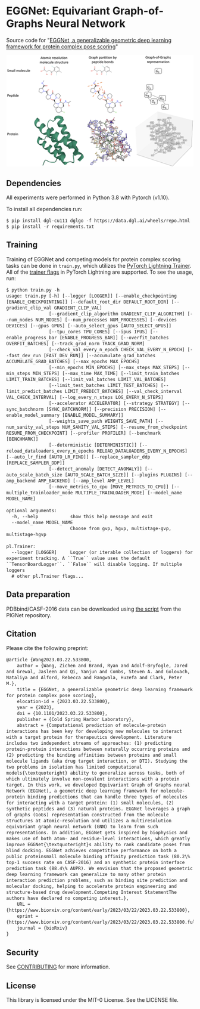 # EGGNet: Equivariant Graph-of-Graphs Neural Network

Source code for "[EGGNet, a generalizable geometric deep learning framework for protein complex pose scoring](https://www.biorxiv.org/content/10.1101/2023.03.22.533800v1)"

<img src="figs/GoGs_of_molecules.png">

## Dependencies

All experiments were performed in Python 3.8 with Pytorch (v1.10). 

To install all dependencies run:
```
$ pip install dgl-cu111 dglgo -f https://data.dgl.ai/wheels/repo.html
$ pip install -r requirements.txt
```

## Training

Training of EGGNet and competing models for protein complex scoring tasks can be done in `train.py`, which utilizes the [PyTorch Lightning Trainer](https://pytorch-lightning.readthedocs.io/en/latest/common/trainer.html#). All of the [trainer flags](https://pytorch-lightning.readthedocs.io/en/latest/common/trainer.html#trainer-flags) in PyTorch Lightning are supported. To see the usage, run: 

```
$ python train.py -h
usage: train.py [-h] [--logger [LOGGER]] [--enable_checkpointing [ENABLE_CHECKPOINTING]] [--default_root_dir DEFAULT_ROOT_DIR] [--gradient_clip_val GRADIENT_CLIP_VAL]
                [--gradient_clip_algorithm GRADIENT_CLIP_ALGORITHM] [--num_nodes NUM_NODES] [--num_processes NUM_PROCESSES] [--devices DEVICES] [--gpus GPUS] [--auto_select_gpus [AUTO_SELECT_GPUS]]
                [--tpu_cores TPU_CORES] [--ipus IPUS] [--enable_progress_bar [ENABLE_PROGRESS_BAR]] [--overfit_batches OVERFIT_BATCHES] [--track_grad_norm TRACK_GRAD_NORM]
                [--check_val_every_n_epoch CHECK_VAL_EVERY_N_EPOCH] [--fast_dev_run [FAST_DEV_RUN]] [--accumulate_grad_batches ACCUMULATE_GRAD_BATCHES] [--max_epochs MAX_EPOCHS]
                [--min_epochs MIN_EPOCHS] [--max_steps MAX_STEPS] [--min_steps MIN_STEPS] [--max_time MAX_TIME] [--limit_train_batches LIMIT_TRAIN_BATCHES] [--limit_val_batches LIMIT_VAL_BATCHES]
                [--limit_test_batches LIMIT_TEST_BATCHES] [--limit_predict_batches LIMIT_PREDICT_BATCHES] [--val_check_interval VAL_CHECK_INTERVAL] [--log_every_n_steps LOG_EVERY_N_STEPS]
                [--accelerator ACCELERATOR] [--strategy STRATEGY] [--sync_batchnorm [SYNC_BATCHNORM]] [--precision PRECISION] [--enable_model_summary [ENABLE_MODEL_SUMMARY]]
                [--weights_save_path WEIGHTS_SAVE_PATH] [--num_sanity_val_steps NUM_SANITY_VAL_STEPS] [--resume_from_checkpoint RESUME_FROM_CHECKPOINT] [--profiler PROFILER] [--benchmark [BENCHMARK]]
                [--deterministic [DETERMINISTIC]] [--reload_dataloaders_every_n_epochs RELOAD_DATALOADERS_EVERY_N_EPOCHS] [--auto_lr_find [AUTO_LR_FIND]] [--replace_sampler_ddp [REPLACE_SAMPLER_DDP]]
                [--detect_anomaly [DETECT_ANOMALY]] [--auto_scale_batch_size [AUTO_SCALE_BATCH_SIZE]] [--plugins PLUGINS] [--amp_backend AMP_BACKEND] [--amp_level AMP_LEVEL]
                [--move_metrics_to_cpu [MOVE_METRICS_TO_CPU]] [--multiple_trainloader_mode MULTIPLE_TRAINLOADER_MODE] [--model_name MODEL_NAME]

optional arguments:
  -h, --help            show this help message and exit
  --model_name MODEL_NAME
                        Choose from gvp, hgvp, multistage-gvp, multistage-hgvp

pl.Trainer:
  --logger [LOGGER]     Logger (or iterable collection of loggers) for experiment tracking. A ``True`` value uses the default ``TensorBoardLogger``. ``False`` will disable logging. If multiple loggers
  # other pl.Trainer flags...
```

## Data preparation

PDBbind/CASF-2016 data can be downloaded using [the script](https://github.com/ACE-KAIST/PIGNet/blob/main/data/download_train_data.sh) from the PIGNet repository. 

## Citation

Please cite the following preprint:
```
@article {Wang2023.03.22.533800,
	author = {Wang, Zichen and Brand, Ryan and Adolf-Bryfogle, Jared and Grewal, Jasleen and Qi, Yanjun and Combs, Steven A. and Golovach, Nataliya and Alford, Rebecca and Rangwala, Huzefa and Clark, Peter M.},
	title = {EGGNet, a generalizable geometric deep learning framework for protein complex pose scoring},
	elocation-id = {2023.03.22.533800},
	year = {2023},
	doi = {10.1101/2023.03.22.533800},
	publisher = {Cold Spring Harbor Laboratory},
	abstract = {Computational prediction of molecule-protein interactions has been key for developing new molecules to interact with a target protein for therapeutics development. Literature includes two independent streams of approaches: (1) predicting protein-protein interactions between naturally occurring proteins and (2) predicting the binding affinities between proteins and small molecule ligands (aka drug target interaction, or DTI). Studying the two problems in isolation has limited computational models{\textquoteright} ability to generalize across tasks, both of which ultimately involve non-covalent interactions with a protein target. In this work, we developed Equivariant Graph of Graphs neural Network (EGGNet), a geometric deep learning framework for molecule-protein binding predictions that can handle three types of molecules for interacting with a target protein: (1) small molecules, (2) synthetic peptides and (3) natural proteins. EGGNet leverages a graph of graphs (GoGs) representation constructed from the molecule structures at atomic-resolution and utilizes a multiresolution equivariant graph neural network (GNN) to learn from such representations. In addition, EGGNet gets inspired by biophysics and makes use of both atom- and residue-level interactions, which greatly improve EGGNet{\textquoteright}s ability to rank candidate poses from blind docking. EGGNet achieves competitive performance on both a public proteinsmall molecule binding affinity prediction task (80.2\% top-1 success rate on CASF-2016) and an synthetic protein interface prediction task (88.4\% AUPR). We envision that the proposed geometric deep learning framework can generalize to many other protein interaction prediction problems, such as binding site prediction and molecular docking, helping to accelerate protein engineering and structure-based drug development.Competing Interest StatementThe authors have declared no competing interest.},
	URL = {https://www.biorxiv.org/content/early/2023/03/22/2023.03.22.533800},
	eprint = {https://www.biorxiv.org/content/early/2023/03/22/2023.03.22.533800.full.pdf},
	journal = {bioRxiv}
}
```

## Security

See [CONTRIBUTING](CONTRIBUTING.md#security-issue-notifications) for more information.

## License

This library is licensed under the MIT-0 License. See the LICENSE file.
